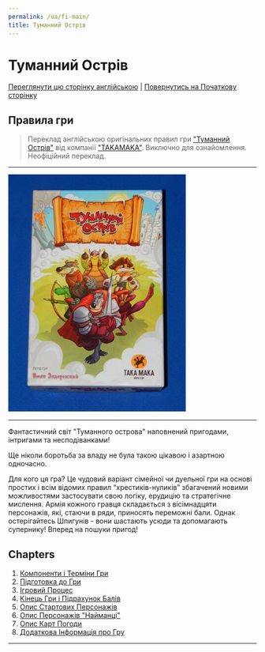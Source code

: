 ```yaml
---
permalink: /ua/fi-main/
title: Туманний Острів
---
```


# Туманний Острів

[Переглянути цю сторінку англійською](../en/IndexPage.md) | [Повернутись на Початкову сторінку](../../../index.md)


## Правила гри

> Переклад англійською оригінальних правил гри ["Туманний Острів"][gamePage] від компанії ["TAKAMAKA"][TAKAMAKA]. Виключно для ознайомлення. Неофіційний переклад.

***

![cover]

***

Фантастичний світ "Туманного острова" наповнений пригодами, інтригами та несподіванками! 

Ще ніколи боротьба за владу не була такою цікавою і азартною одночасно. 

Для кого ця гра? Це чудовий варіант сімейної чи дуельної гри на основі простих і всім відомих правил “хрестиків-нуликів” збагачений новими можливостями застосувати свою логіку, ерудицію та стратегічне мислення. 
Армія кожного гравця складається з вісімнадцяти персонажів, які, стаючи в ряди, приносять переможні бали. Однак остерігайтесь Шпигунів - вони шастають усюди та допомагають супернику! Вперед на пошуки пригод!

## Chapters

1. [Компоненти і Терміни Гри](ComponentsAndTerminologyPage.md)
2. [Підготовка до Гри](GameSetup.md)
3. [Ігровий Процес](GamePlay.md)
4. [Кінець Гри і Підрахунок Балів](GameEndAndScoring.md)
5. [Опис Стартових Персонажів](BasicCharactersDescription.md)
6. [Опис Персонажів "Найманці"](MercenaryCharactersDescription.md)
7. [Опис Карт Погоди](WeatherCards.md)
8. [Додаткова Інформація про Гру](ReferencesPage.md)

***

<!--Image links ref-->

[cover]: ../../resources/img/boxCover.jpg


<!--Web links ref-->

[gamePage]: http://www.takamaka.com.ua/portfolio/foggy-island/

[TAKAMAKA]: http://www.takamaka.com.ua/
